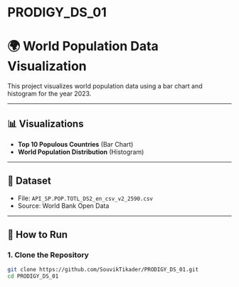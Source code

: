# PRODIGY_DS_01

# 🌍 World Population Data Visualization

This project visualizes world population data using a bar chart and histogram for the year 2023.

---

## 📊 Visualizations
- **Top 10 Populous Countries** (Bar Chart)
- **World Population Distribution** (Histogram)

---

## 📂 Dataset
- File: `API_SP.POP.TOTL_DS2_en_csv_v2_2590.csv`
- Source: World Bank Open Data

---

## 🚀 How to Run

### 1. Clone the Repository
```bash
git clone https://github.com/SouvikTikader/PRODIGY_DS_01.git
cd PRODIGY_DS_01
